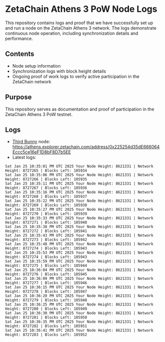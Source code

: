 # ZetaChain Athens 3 PoW Node Logs
This repository contains logs and proof that we have successfully set up and run a node on the ZetaChain Athens 3 network. The logs demonstrate continuous node operation, including synchronization details and performance.

## Contents
- Node setup information
- Synchronization logs with block height details
- Ongoing proof of work logs to verify active participation in the ZetaChain network

## Purpose
This repository serves as documentation and proof of participation in the ZetaChain Athens 3 PoW testnet.

## Logs

- [Third Bunny](https://thirdbunny.xyz/) node: https://athens.explorer.zetachain.com/address/0x225254d35dE666064Eccc5ce16eF1D8bF8D7b5EE
- Latest logs:
```
Sat Jan 25 10:35:01 PM UTC 2025 Your Node Height: 8621331 | Network Height: 8727265 | Blocks Left: 105934
Sat Jan 25 10:35:06 PM UTC 2025 Your Node Height: 8621331 | Network Height: 8727266 | Blocks Left: 105935
Sat Jan 25 10:35:11 PM UTC 2025 Your Node Height: 8621331 | Network Height: 8727267 | Blocks Left: 105936
Sat Jan 25 10:35:16 PM UTC 2025 Your Node Height: 8621331 | Network Height: 8727268 | Blocks Left: 105937
Sat Jan 25 10:35:22 PM UTC 2025 Your Node Height: 8621331 | Network Height: 8727269 | Blocks Left: 105938
Sat Jan 25 10:35:27 PM UTC 2025 Your Node Height: 8621331 | Network Height: 8727270 | Blocks Left: 105939
Sat Jan 25 10:35:33 PM UTC 2025 Your Node Height: 8621331 | Network Height: 8727271 | Blocks Left: 105940
Sat Jan 25 10:35:38 PM UTC 2025 Your Node Height: 8621331 | Network Height: 8727272 | Blocks Left: 105941
Sat Jan 25 10:35:43 PM UTC 2025 Your Node Height: 8621331 | Network Height: 8727273 | Blocks Left: 105942
Sat Jan 25 10:35:48 PM UTC 2025 Your Node Height: 8621331 | Network Height: 8727274 | Blocks Left: 105943
Sat Jan 25 10:35:53 PM UTC 2025 Your Node Height: 8621331 | Network Height: 8727274 | Blocks Left: 105943
Sat Jan 25 10:35:59 PM UTC 2025 Your Node Height: 8621331 | Network Height: 8727275 | Blocks Left: 105944
Sat Jan 25 10:36:04 PM UTC 2025 Your Node Height: 8621331 | Network Height: 8727276 | Blocks Left: 105945
Sat Jan 25 10:36:09 PM UTC 2025 Your Node Height: 8621331 | Network Height: 8727277 | Blocks Left: 105946
Sat Jan 25 10:36:15 PM UTC 2025 Your Node Height: 8621331 | Network Height: 8727278 | Blocks Left: 105947
Sat Jan 25 10:36:20 PM UTC 2025 Your Node Height: 8621331 | Network Height: 8727279 | Blocks Left: 105948
Sat Jan 25 10:36:25 PM UTC 2025 Your Node Height: 8621331 | Network Height: 8727280 | Blocks Left: 105949
Sat Jan 25 10:36:30 PM UTC 2025 Your Node Height: 8621331 | Network Height: 8727281 | Blocks Left: 105950
Sat Jan 25 10:36:35 PM UTC 2025 Your Node Height: 8621331 | Network Height: 8727282 | Blocks Left: 105951
Sat Jan 25 10:36:41 PM UTC 2025 Your Node Height: 8621331 | Network Height: 8727283 | Blocks Left: 105952
```
